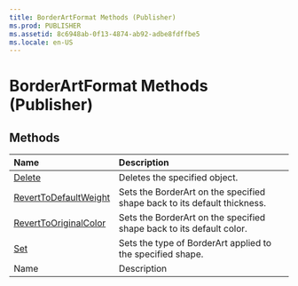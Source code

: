 ```yaml
---
title: BorderArtFormat Methods (Publisher)
ms.prod: PUBLISHER
ms.assetid: 8c6948ab-0f13-4874-ab92-adbe8fdffbe5
ms.locale: en-US
---
```



# BorderArtFormat Methods (Publisher)

## Methods



|**Name**|**Description**|
|:-----|:-----|
| [Delete](borderartformat.delete-method-publisher.md)|Deletes the specified object.|
| [RevertToDefaultWeight](borderartformat.reverttodefaultweight-method-publisher.md)|Sets the BorderArt on the specified shape back to its default thickness.|
| [RevertToOriginalColor](borderartformat.reverttooriginalcolor-method-publisher.md)|Sets the BorderArt on the specified shape back to its default color.|
| [Set](borderartformat.set-method-publisher.md)|Sets the type of BorderArt applied to the specified shape.|
|Name|Description|

